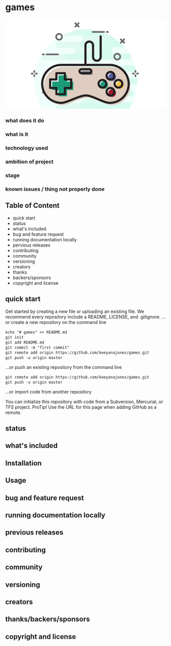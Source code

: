 # games
![Games Logo](games.png)

### what does it do

### what is it

### technology used

### ambition of project

### stage

### known issues / thing not properly done 

## Table of Content
- quick start
- status
- what's included
- bug and feature request
- running documentation locally
- pervious releases
- contributing
- community 
- versioning
- creators
- thanks
- backers/sponsors
- copyright and license

## quick start
Get started by creating a new file or uploading an existing file. We recommend every repository include a README, LICENSE, and .gitignore.
…or create a new repository on the command line

```
echo "# games" >> README.md
git init
git add README.md
git commit -m "first commit"
git remote add origin https://github.com/keeyanajones/games.git
git push -u origin master
```                

…or push an existing repository from the command line

```
git remote add origin https://github.com/keeyanajones/games.git
git push -u origin master
```

…or import code from another repository

You can initialize this repository with code from a Subversion, Mercurial, or TFS project.
ProTip! Use the URL for this page when adding GitHub as a remote. 

## status

## what's included

## Installation
    
## Usage
    
## bug and feature request

## running documentation locally

## previous releases

## contributing

## community
 
## versioning

## creators

## thanks/backers/sponsors
 
## copyright and license 
 
